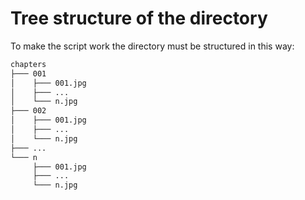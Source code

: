 # Tree structure of the directory

To make the script work the directory must be structured in this way:

```md
chapters
├─── 001
│    ├─── 001.jpg
│    ├─── ...
│    └─── n.jpg
├─── 002
│    ├─── 001.jpg
│    ├─── ...
│    └─── n.jpg
├─── ...
└─── n
     ├─── 001.jpg
     ├─── ...
     └─── n.jpg
```